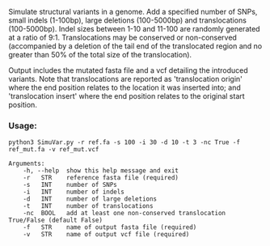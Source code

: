 Simulate structural variants in a genome. Add a specified number of SNPs, small indels (1-100bp), large
deletions (100-5000bp) and translocations (100-5000bp). Indel sizes between 1-10 and 11-100 are randomly generated 
at a ratio of 9:1. Translocations may be conserved or non-conserved (accompanied by a deletion of the tail end of 
the translocated region and no greater than 50% of the total size of the translocation). 

Output includes the mutated fasta file and a vcf detailing the introduced variants. Note that translocations
are reported as 'translocation origin' where the end position relates to the location it was inserted into; and 
'translocation insert' where the end position relates to the original start position.


### Usage:
```
python3 SimuVar.py -r ref.fa -s 100 -i 30 -d 10 -t 3 -nc True -f ref_mut.fa -v ref_mut.vcf

Arguments:
	-h, --help	show this help message and exit  
	-r   STR	reference fasta file (required)
	-s   INT	number of SNPs
	-i   INT	number of indels
	-d   INT	number of large deletions
	-t   INT	number of translocations
	-nc  BOOL	add at least one non-conserved translocation True/False (default False)
	-f   STR	name of output fasta file (required)
	-v   STR	name of output vcf file (required)

```
